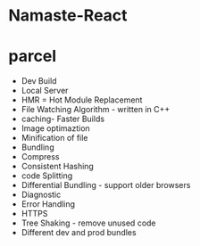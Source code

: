 # Namaste-React


# parcel
- Dev Build
- Local Server
- HMR = Hot Module Replacement
- File Watching Algorithm - written in C++
- caching- Faster Builds
- Image optimaztion
- Minification of file
- Bundling
- Compress
- Consistent Hashing
- code Splitting
- Differential Bundling - support older browsers
- Diagnostic
- Error Handling
- HTTPS
- Tree Shaking -  remove unused code
- Different dev and prod bundles

